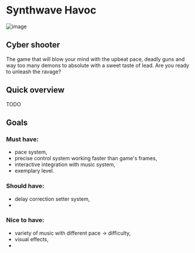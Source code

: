 # Synthwave Havoc
![image](https://github.com/Sotakebk/RhythmGame/assets/77665045/fac56454-01ef-4172-b35c-4de3ffe29240)
## Cyber shooter
The game that will blow your mind with the upbeat pace, deadly guns and way too many demons to absolute with a sweet taste of lead. Are you ready to unleash the ravage?

## Quick overview
TODO

## Goals
### Must have:
- pace system,
- precise control system working faster than game's frames,
- interactive integration with music system,
- exemplary level.

### Should have:
- delay correction setter system,
- 

### Nice to have:
- variety of music with different pace -> difficulty,
- visual effects,
- 
